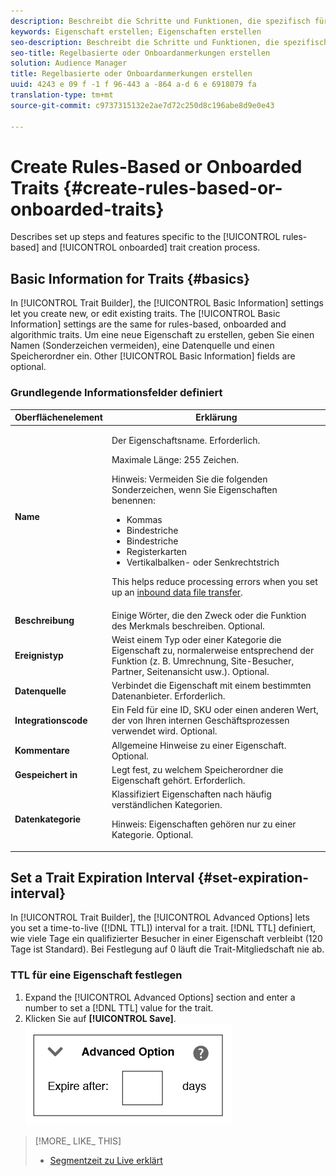 ```yaml
---
description: Beschreibt die Schritte und Funktionen, die spezifisch für regelbasierte und onboarded Trait-Erstellung gelten.
keywords: Eigenschaft erstellen; Eigenschaften erstellen
seo-description: Beschreibt die Schritte und Funktionen, die spezifisch für regelbasierte und onboarded Trait-Erstellung gelten.
seo-title: Regelbasierte oder Onboardanmerkungen erstellen
solution: Audience Manager
title: Regelbasierte oder Onboardanmerkungen erstellen
uuid: 4243 e 09 f -1 f 96-443 a -864 a-d 6 e 6918079 fa
translation-type: tm+mt
source-git-commit: c9737315132e2ae7d72c250d8c196abe8d9e0e43

---
```



# Create Rules-Based or Onboarded Traits {#create-rules-based-or-onboarded-traits}

Describes set up steps and features specific to the [!UICONTROL rules-based] and [!UICONTROL onboarded] trait creation process.

<!-- c_tb_rules_traits.xml -->

## Basic Information for Traits {#basics}

In [!UICONTROL Trait Builder], the [!UICONTROL Basic Information] settings let you create new, or edit existing traits. The [!UICONTROL Basic Information] settings are the same for rules-based, onboarded and algorithmic traits. Um eine neue Eigenschaft zu erstellen, geben Sie einen Namen (Sonderzeichen vermeiden), eine Datenquelle und einen Speicherordner ein. Other [!UICONTROL Basic Information] fields are optional.

<!-- c_tb_basics.xml -->

### Grundlegende Informationsfelder definiert

<table id="table_42AEC7A5B22346C5BB996D2D36C56229"> 
 <thead> 
  <tr> 
   <th colname="col1" class="entry"> Oberflächenelement </th> 
   <th colname="col2" class="entry"> Erklärung </th> 
  </tr> 
 </thead>
 <tbody> 
  <tr> 
   <td colname="col1"> <b><span class="uicontrol">Name</span></b> </td> 
   <td colname="col2"> <p>Der Eigenschaftsname. Erforderlich. </p> <p>Maximale Länge: 255 Zeichen. </p> <p> <p>Hinweis: Vermeiden Sie die folgenden Sonderzeichen, wenn Sie Eigenschaften benennen: 
      <ul id="ul_AB38A333F21A4AA9B5656CBA69BA65E3"> 
       <li id="li_0E5033B540BC41E799075845388E85A7">Kommas </li> 
       <li id="li_B1A6C3E3FB98473A91E4675EE09460F0">Bindestriche </li> 
       <li id="li_579302FE34B64FE0AE3C751012839229">Bindestriche </li> 
       <li id="li_44890F738CC64E449CC2545D701ECBC7">Registerkarten </li> 
       <li id="li_C203837501A94342923C99A7DAD1ED61">Vertikalbalken- oder Senkrechtstrich </li> 
      </ul> </p> </p> <p>This helps reduce processing errors when you set up an <a href="../../integration/sending-audience-data/batch-data-transfer-explained/inbound-file-contents.md"> inbound data file transfer</a>. </p> </td> 
  </tr> 
  <tr> 
   <td colname="col1"> <b><span class="uicontrol"> Beschreibung</span></b> </td> 
   <td colname="col2"> Einige Wörter, die den Zweck oder die Funktion des Merkmals beschreiben. Optional. </td> 
  </tr> 
  <tr> 
   <td colname="col1"> <b><span class="uicontrol"> Ereignistyp</span></b> </td> 
   <td colname="col2"> Weist einem Typ oder einer Kategorie die Eigenschaft zu, normalerweise entsprechend der Funktion (z. B. Umrechnung, Site-Besucher, Partner, Seitenansicht usw.). Optional. </td> 
  </tr> 
  <tr> 
   <td colname="col1"> <b><span class="uicontrol"> Datenquelle</span></b> </td> 
   <td colname="col2"> Verbindet die Eigenschaft mit einem bestimmten Datenanbieter. Erforderlich. </td> 
  </tr> 
  <tr> 
   <td colname="col1"> <b><span class="uicontrol"> Integrationscode</span></b> </td> 
   <td colname="col2"> Ein Feld für eine ID, SKU oder einen anderen Wert, der von Ihren internen Geschäftsprozessen verwendet wird. Optional. </td> 
  </tr> 
  <tr> 
   <td colname="col1"> <b><span class="uicontrol"> Kommentare</span></b> </td> 
   <td colname="col2"> Allgemeine Hinweise zu einer Eigenschaft. Optional. </td> 
  </tr> 
  <tr> 
   <td colname="col1"> <b><span class="uicontrol"> Gespeichert in</span></b> </td> 
   <td colname="col2"> Legt fest, zu welchem Speicherordner die Eigenschaft gehört. Erforderlich. </td> 
  </tr> 
  <tr> 
   <td colname="col1"> <b><span class="uicontrol"> Datenkategorie</span></b> </td> 
   <td colname="col2"> Klassifiziert Eigenschaften nach häufig verständlichen Kategorien. <p>Hinweis: Eigenschaften gehören nur zu einer Kategorie. Optional. </p> </td> 
  </tr> 
 </tbody> 
</table>

## Set a Trait Expiration Interval {#set-expiration-interval}

In [!UICONTROL Trait Builder], the [!UICONTROL Advanced Options] lets you set a time-to-live ([!DNL TTL]) interval for a trait. [!DNL TTL] definiert, wie viele Tage ein qualifizierter Besucher in einer Eigenschaft verbleibt (120 Tage ist Standard). Bei Festlegung auf 0 läuft die Trait-Mitgliedschaft nie ab.

<!-- t_tb_ttl.xml -->

### TTL für eine Eigenschaft festlegen

1. Expand the [!UICONTROL Advanced Options] section and enter a number to set a [!DNL TTL] value for the trait.
1. Klicken Sie auf **[!UICONTROL Save]**.
   ![](assets/TTL.png)

>[!MORE_ LIKE_ THIS]
>
>* [Segmentzeit zu Live erklärt](../../features/traits/segment-ttl-explained.md)

